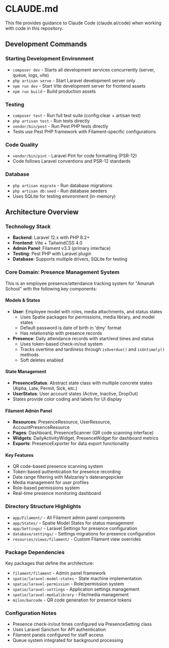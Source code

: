 # CLAUDE.md

This file provides guidance to Claude Code (claude.ai/code) when working with code in this repository.

## Development Commands

### Starting Development Environment
- `composer dev` - Starts all development services concurrently (server, queue, logs, vite)
- `php artisan serve` - Start Laravel development server only
- `npm run dev` - Start Vite development server for frontend assets
- `npm run build` - Build production assets

### Testing
- `composer test` - Run full test suite (config:clear + artisan test)
- `php artisan test` - Run tests directly
- `vendor/bin/pest` - Run Pest PHP tests directly
- Tests use Pest PHP framework with Filament-specific configurations

### Code Quality
- `vendor/bin/pint` - Laravel Pint for code formatting (PSR-12)
- Code follows Laravel conventions and PSR-12 standards

### Database
- `php artisan migrate` - Run database migrations
- `php artisan db:seed` - Run database seeders
- Uses SQLite for testing environment (in-memory)

## Architecture Overview

### Technology Stack
- **Backend**: Laravel 12.x with PHP 8.2+
- **Frontend**: Vite + TailwindCSS 4.0
- **Admin Panel**: Filament v3.3 (primary interface)
- **Testing**: Pest PHP with Laravel plugin
- **Database**: Supports multiple drivers, SQLite for testing

### Core Domain: Presence Management System
This is an employee presence/attendance tracking system for "Amanah School" with the following key components:

#### Models & States
- **User**: Employee model with roles, media attachments, and status states
  - Uses Spatie packages for permissions, media library, and model states
  - Default password is date of birth in 'dmy' format
  - Has relationship with presence records
- **Presence**: Daily attendance records with start/end times and status
  - Uses token-based check-in/out system
  - Tracks overtime and tardiness through `isOverdue()` and `isUntimely()` methods
  - Soft deletes enabled

#### State Management
- **PresenceStatus**: Abstract state class with multiple concrete states (Alpha, Late, Permit, Sick, etc.)
- **UserStatus**: User account states (Active, Inactive, DropOut)
- States provide color coding and labels for UI display

#### Filament Admin Panel
- **Resources**: PresenceResource, UserResource, AccountPresenceResource
- **Pages**: Dashboard, PresenceScanner (QR code scanning interface)
- **Widgets**: DailyActivityWidget, PresenceWidget for dashboard metrics
- **Exports**: PresenceExporter for data export functionality

#### Key Features
- QR code-based presence scanning system
- Token-based authentication for presence recording
- Date range filtering with Malzariey's daterangepicker
- Media management for user profiles
- Role-based permissions system
- Real-time presence monitoring dashboard

### Directory Structure Highlights
- `app/Filament/` - All Filament admin panel components
- `app/States/` - Spatie Model States for status management  
- `app/Settings/` - Laravel Settings for presence configuration
- `database/settings/` - Settings migrations for presence configuration
- `resources/views/filament/` - Custom Filament view overrides

### Package Dependencies
Key packages that define the architecture:
- `filament/filament` - Admin panel framework
- `spatie/laravel-model-states` - State machine implementation
- `spatie/laravel-permission` - Role/permission system
- `spatie/laravel-settings` - Application settings management
- `spatie/laravel-medialibrary` - File/media management
- `milon/barcode` - QR code generation for presence tokens

### Configuration Notes
- Presence check-in/out times configured via PresenceSetting class
- Uses Laravel Sanctum for API authentication
- Filament panels configured for staff access
- Queue system integrated for background processing